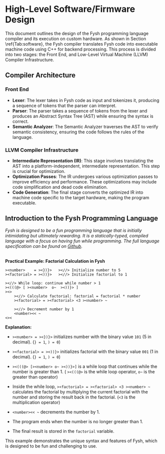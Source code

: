 # High-Level Software/Firmware Design

This document outlines the design of the Fysh programming language compiler and
its execution on custom hardware. As shown in Section \ref{Tab:software}, the
Fysh compiler translates Fysh code into executable machine code using C++ for
backend processing. This process is divided into two stages: the Front End, and
Low-Level Virtual Machine (LLVM) Compiler Infrastructure.

## Compiler Architecture

### Front End

- **Lexer**: The lexer takes in Fysh code as input and tokenizes it, producing a
  sequence of tokens that the parser can interpret.
- **Parser**: The parser takes a sequence of tokens from the lexer and produces
  an Abstract Syntax Tree (AST) while ensuring the syntax is correct.
- **Semantic Analyzer**: The Semantic Analyzer traverses the AST to verify
  semantic consistency, ensuring the code follows the rules of the language.

### LLVM Compiler Infrastructure

- **Intermediate Representation (IR)**: This stage involves translating the AST
  into a platform-independent, intermediate representation. This step is crucial
  for optimization.
- **Optimization Passes**: The IR undergoes various optimization passes to
  improve efficiency and performance. These optimizations may include code
  simplification and dead code elimination.
- **Code Generation**: The final stage converts the optimized IR into machine
  code specific to the target hardware, making the program executable.

## Introduction to the Fysh Programming Language

_Fysh is designed to be a fun programming language that is initially
intimidating but ultimately rewarding. It is a statically-typed, compiled
language with a focus on having fun while programming. The full language
specification can be found on
[Github](https://github.com/Fysh-Fyve/fysh/blob/main/README.md)._

\
**Practical Example: Factorial Calculation in Fysh**

```fysh
><number>    = ><})}>   ><//> Initialize number to 5
><factorial> = ><))}>   ><//> Initialize factorial to 1

><//> While loop: continue while number > 1
><(((@> [ ><number>  o~  ><))}> ]
><>
    ><//> Calculate factorial: factorial = factorial * number
    ><factorial> = ><factorial> <3 ><number> ~

    ><//> Decrement number by 1
    <number><< ~
<><
```

**Explanation:**

- `><number> = ><})}>` initializes number with the binary value `101` (5 in
  decimal). (`} = 1`, `) = 0`)

- `><factorial> = ><))}>` initializes factorial with the binary value `001` (1
  in decimal). (`} = 1`, `) = 0`)

- `><(((@> [><number> o~ ><))}>]` is a while loop that continues while the
  number is greater than 1. ( `><(((@>` is the while loop operator, `o~` is the
  greater than operator)

- Inside the while loop, `><factorial> = ><factorial> <3 ><number> ~` calculates
  the factorial by multiplying the current factorial with the number and storing
  the result back in the factorial. (`<3` is the multiplication operator)

- `<number><< ~` decrements the number by 1.

- The program ends when the number is no longer greater than 1.

- The final result is stored in the `factorial` variable.

This example demonstrates the unique syntax and features of Fysh, which is
designed to be fun and challenging to use.
